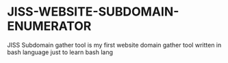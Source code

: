 # JISS-WEBSITE-SUBDOMAIN-ENUMERATOR
JISS Subdomain gather tool is my first website domain gather tool written in bash language
just to learn bash lang
